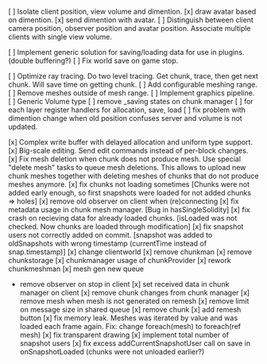 [ ] Isolate client position, view volume and dimention.
	[x] draw avatar based on dimention.
	[x] send dimention with avatar.
[ ] Distinguish between client camera position, observer position and avatar position. Associate multiple clients with single view volume.

[ ] Implement generic solution for saving/loading data for use in plugins.
	(double buffering?)
	[ ] Fix world save on game stop.

[ ] Optimize ray tracing. Do two level tracing. Get chunk, trace, then get next chunk. Will save time on getting chunk.
[ ] Add configurable meshing range.
[ ] Remove meshes outside of mesh range.
[ ] Implement graphics pipeline.
[ ] Generic Volume type
[ ] remove _saving states on chunk manager
[ ] for each layer register handlers for allocation, save, load
[ ] fix problem with dimention change when old position confuses server and volume is not updated.

[x] Complex write buffer with delayed allocation and uniform type support.
[x] Big-scale editing. Send edit commands instead of per-block changes.
[x] Fix mesh deletion when chunk does not produce mesh. Use special "delete mesh" tasks to queue mesh deletions. This allows to upload new chunk meshes together with deleting meshes of chunks that do not produce meshes anymore.
[x] fix chunks not loading sometimes [Chunks were not added early enough, so first snapshots were loaded for not added chunks => holes]
[x] remove old observer on client when (re)connecting
[x] fix metadata usage in chunk mesh manager. [Bug in hasSingleSolidity]
[x] fix crash on recieving data for already loaded chunks. [isLoaded was not checked. Now chunks are loaded through modification]
[x] fix snapshot users not correctly added on commit. [snapshot was added to oldSnapshots with wrong timestamp (currentTime instead of snap.timestamp)]
[x] change clientworld
[x] remove chunkman
[x] remove chunkstorage
[x] chunkmanager usage of chunkProvider
[x] rework chunkmeshman
[x] mesh gen new queue
- remove observer on stop in client
[x] set received data in chunk manager on client
[x] remove chunk changes from chunk manager
[x] remove mesh when mesh is not generated on remesh
[x] remove limit on message size in shared queue
[x] remove chunk
[x] add remesh button
[x] fix memory leak. Meshes was iterated by value and was loaded each frame again. Fix: change foreach(mesh) to foreach(ref mesh)
[x] fix transparent drawing
[x] implement total number of snapshot users
[x] fix excess addCurrentSnapshotUser call on save in onSnapshotLoaded (chunks were not unloaded earlier?)